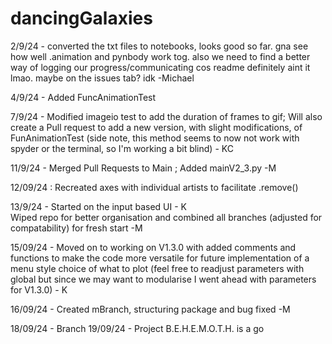 # dancingGalaxies
2/9/24 - converted the txt files to notebooks, looks good so far. gna see how well .animation and pynbody work tog. also we need to find a better way of logging our progress/communicating cos readme definitely aint it lmao. maybe on the issues tab? idk 
-Michael

4/9/24 - Added FuncAnimationTest

7/9/24 - Modified imageio test to add the duration of frames to gif; Will also create a Pull request to add a new version, with slight modifications, of FunAnimationTest (side note, this method seems to now not work with spyder or the terminal, so I'm working a bit blind) - KC

11/9/24 - Merged Pull Requests to Main ; Added mainV2_3.py -M

12/09/24 : Recreated axes with individual artists to facilitate .remove() 

13/9/24 - Started on the input based UI - K <br>
          Wiped repo for better organisation and combined all branches (adjusted for compatability) for fresh start -M

15/09/24 - Moved on to working on V1.3.0 with added comments and functions to make the code more versatile for future implementation of a menu style choice of what to plot (feel free to readjust parameters with global but since we may want to modularise I went ahead with parameters for V1.3.0) - K

16/09/24 - Created mBranch, structuring package and bug fixed -M

18/09/24 - Branch
19/09/24 - Project B.E.H.E.M.O.T.H. is a go
